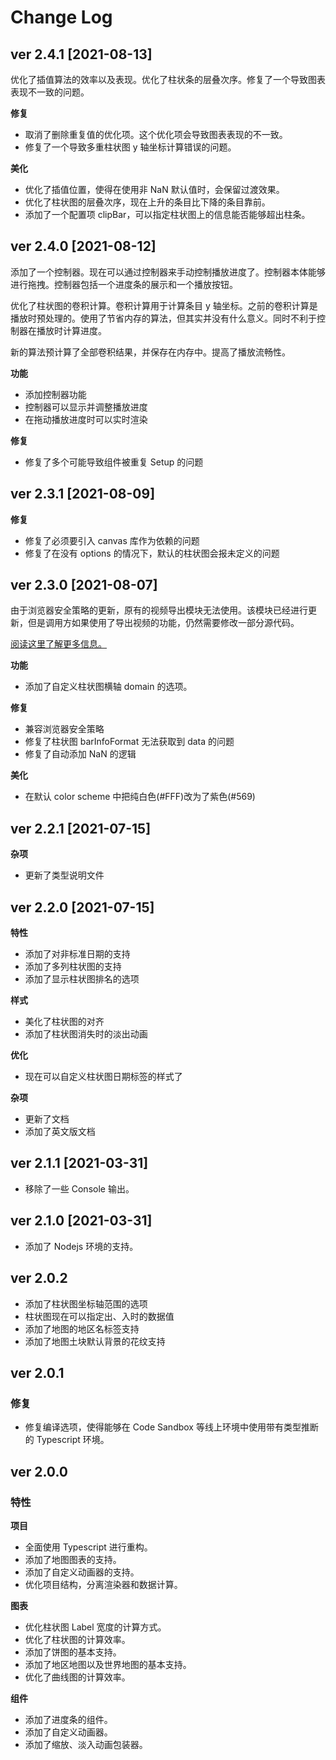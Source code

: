 # Change Log

## ver 2.4.1 [2021-08-13]

优化了插值算法的效率以及表现。优化了柱状条的层叠次序。修复了一个导致图表表现不一致的问题。

**修复**

- 取消了删除重复值的优化项。这个优化项会导致图表表现的不一致。
- 修复了一个导致多重柱状图 y 轴坐标计算错误的问题。

**美化**

- 优化了插值位置，使得在使用非 NaN 默认值时，会保留过渡效果。
- 优化了柱状图的层叠次序，现在上升的条目比下降的条目靠前。
- 添加了一个配置项 clipBar，可以指定柱状图上的信息能否能够超出柱条。

## ver 2.4.0 [2021-08-12]

添加了一个控制器。现在可以通过控制器来手动控制播放进度了。控制器本体能够进行拖拽。控制器包括一个进度条的展示和一个播放按钮。

优化了柱状图的卷积计算。卷积计算用于计算条目 y 轴坐标。之前的卷积计算是播放时预处理的。使用了节省内存的算法，但其实并没有什么意义。同时不利于控制器在播放时计算进度。

新的算法预计算了全部卷积结果，并保存在内存中。提高了播放流畅性。

**功能**

- 添加控制器功能
- 控制器可以显示并调整播放进度
- 在拖动播放进度时可以实时渲染

**修复**

- 修复了多个可能导致组件被重复 Setup 的问题

## ver 2.3.1 [2021-08-09]

**修复**

- 修复了必须要引入 canvas 库作为依赖的问题
- 修复了在没有 options 的情况下，默认的柱状图会报未定义的问题

## ver 2.3.0 [2021-08-07]

由于浏览器安全策略的更新，原有的视频导出模块无法使用。该模块已经进行更新，但是调用方如果使用了导出视频的功能，仍然需要修改一部分源代码。

[阅读这里了解更多信息。](https://developer.chrome.com/blog/enabling-shared-array-buffer/#origin-trial)

**功能**

- 添加了自定义柱状图横轴 domain 的选项。

**修复**

- 兼容浏览器安全策略
- 修复了柱状图 barInfoFormat 无法获取到 data 的问题
- 修复了自动添加 NaN 的逻辑

**美化**

- 在默认 color scheme 中把纯白色(#FFF)改为了紫色(#569)

## ver 2.2.1 [2021-07-15]

**杂项**

- 更新了类型说明文件

## ver 2.2.0 [2021-07-15]

**特性**

- 添加了对非标准日期的支持
- 添加了多列柱状图的支持
- 添加了显示柱状图排名的选项

**样式**

- 美化了柱状图的对齐
- 添加了柱状图消失时的淡出动画

**优化**

- 现在可以自定义柱状图日期标签的样式了

**杂项**

- 更新了文档
- 添加了英文版文档

## ver 2.1.1 [2021-03-31]

- 移除了一些 Console 输出。

## ver 2.1.0 [2021-03-31]

- 添加了 Nodejs 环境的支持。

## ver 2.0.2

- 添加了柱状图坐标轴范围的选项
- 柱状图现在可以指定出、入时的数据值
- 添加了地图的地区名标签支持
- 添加了地图土块默认背景的花纹支持

## ver 2.0.1

### 修复

- 修复编译选项，使得能够在 Code Sandbox 等线上环境中使用带有类型推断的 Typescript 环境。

## ver 2.0.0

### 特性

**项目**

- 全面使用 Typescript 进行重构。
- 添加了地图图表的支持。
- 添加了自定义动画器的支持。
- 优化项目结构，分离渲染器和数据计算。

**图表**

- 优化柱状图 Label 宽度的计算方式。
- 优化了柱状图的计算效率。
- 添加了饼图的基本支持。
- 添加了地区地图以及世界地图的基本支持。
- 优化了曲线图的计算效率。

**组件**

- 添加了进度条的组件。
- 添加了自定义动画器。
- 添加了缩放、淡入动画包装器。
